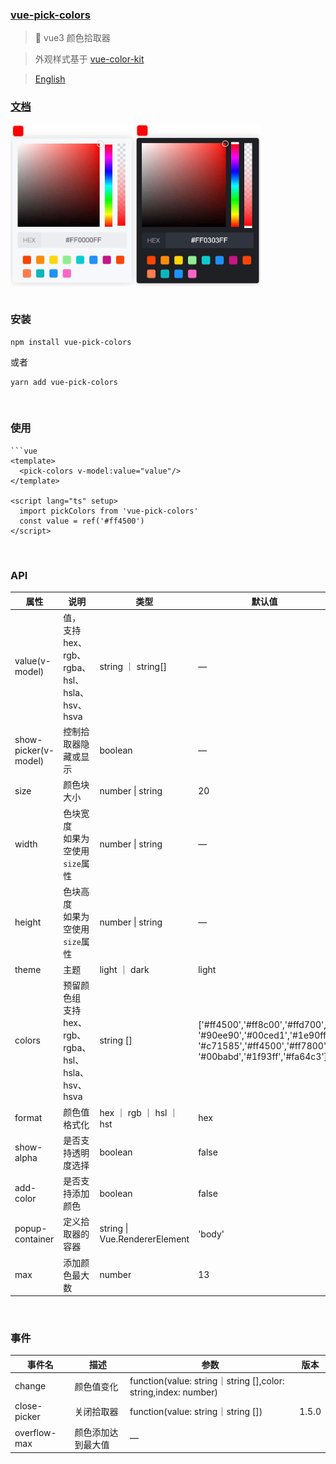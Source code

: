 ### [vue-pick-colors](https://github.com/qiuzongyuan/vue-pick-colors)
>  🎉 vue3 颜色拾取器

> 外观样式基于 [vue-color-kit](https://github.com/anish2690/vue-color-kit)


> [English ](https://github.com/qiuzongyuan/vue-pick-colors)

### [文档](https://qiuzongyuan.github.io/vue-pick-colors/)

<div style="display: flex">
    <img src="./images/effect-light.png" style="width:200px;" />
    <img src="./images/effect-dark.png" style="width:200px;" />
</div>

<br/>

### 安装

```
npm install vue-pick-colors
```
或者
```
yarn add vue-pick-colors
```

<br/>

### 使用

```vue
```vue
<template>
  <pick-colors v-model:value="value"/>
</template>

<script lang="ts" setup>
  import pickColors from 'vue-pick-colors'
  const value = ref('#ff4500')
</script>
```
<br/>


### API

| 属性                 | 说明                                                    | 类型                          | 默认值                                                       | 版本  |
| -------------------- | ------------------------------------------------------- | ----------------------------- | ------------------------------------------------------------ | ----- |
| value(v-model)       | 值，<br/>支持hex、rgb、rgba、hsl、hsla、hsv、hsva       | string ｜ string[]            | —                                                            |       |
| show-picker(v-model) | 控制拾取器隐藏或显示                                    | boolean                       | —                                                            | 1.5.0 |
| size                 | 颜色块大小                                              | number \| string              | 20                                                           |       |
| width                | 色块宽度<br />如果为空使用 `size`属性                   | number \| string              | —                                                            | 1.5.0 |
| height               | 色块高度<br />如果为空使用 `size`属性                   | number \| string              | —                                                            | 1.5.0 |
| theme                | 主题                                                    | light ｜ dark                 | light                                                        |       |
| colors               | 预留颜色组<br/>支持hex、rgb、rgba、hsl、hsla、hsv、hsva | string []                     | ['#ff4500','#ff8c00','#ffd700', '#90ee90','#00ced1','#1e90ff', '#c71585','#ff4500','#ff7800', '#00babd','#1f93ff','#fa64c3'] |       |
| format               | 颜色值格式化                                            | hex ｜ rgb ｜ hsl ｜ hst      | hex                                                          |       |
| show-alpha           | 是否支持透明度选择                                      | boolean                       | false                                                        |       |
| add-color            | 是否支持添加颜色                                        | boolean                       | false                                                        |       |
| popup-container      | 定义拾取器的容器                                        | string \| Vue.RendererElement | 'body'                                                       | 1.5.0 |
| max                  | 添加颜色最大数                                          | number                        | 13                                                           |       |

<br/>

### 事件

| 事件名       | 描述               | 参数                                                         | 版本  |
| ------------ | ------------------ | ------------------------------------------------------------ | ----- |
| change       | 颜色值变化         | function(value: string｜string [],color: string,index: number) |       |
| close-picker | 关闭拾取器         | function(value: string｜string [])                           | 1.5.0 |
| overflow-max | 颜色添加达到最大值 | —                                                            |       |

